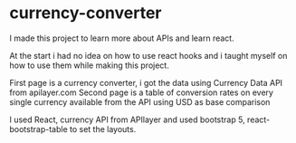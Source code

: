 # currency-converter

I made this project to learn more about APIs and learn react.

At the start i had no idea on how to use react hooks and i taught myself on how to use them while making this project.

First page is a currency converter, i got the data using Currency Data API from apilayer.com
Second page is a table of conversion rates on every single currency available from the API using USD as base comparison

I used React, currency API from APIlayer and used bootstrap 5, react-bootstrap-table to set the layouts.
